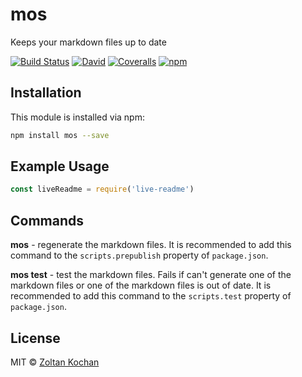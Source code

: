 <!--@`\n# ${package.name}\n` -->
# mos
<!--/@-->

<!--@`\n${package.description}\n` -->
Keeps your markdown files up to date
<!--/@-->

<!--@badges.flatSquare(['travis', 'dependencies', 'coveralls', 'npm'])-->
[![Build Status](https://img.shields.io/travis/zkochan/mos.svg?style=flat-square)](https://travis-ci.org/zkochan/mos?branch=master)
[![David](https://img.shields.io/david/zkochan/mos.svg?style=flat-square)](https://david-dm.org/zkochan/mos)
[![Coveralls](https://img.shields.io/coveralls/zkochan/mos.svg?style=flat-square)](https://coveralls.io/r/zkochan/mos)
[![npm](https://img.shields.io/npm/v/mos.svg?style=flat-square)](https://www.npmjs.com/package/mos)
<!--/@-->


<!--@installation()-->
## Installation

This module is installed via npm:

``` sh
npm install mos --save
```
<!--/@-->

## Example Usage

``` js
const liveReadme = require('live-readme')
```


## Commands

**mos** - regenerate the markdown files. It is recommended to add this command to the `scripts.prepublish` property of `package.json`.

**mos test** - test the markdown files. Fails if can't generate one of the markdown files or one of the markdown files is out of date. It is recommended to add this command to the `scripts.test` property of `package.json`.



<!--@license()-->
## License

MIT © [Zoltan Kochan](http://kochan.io)
<!--/@-->
